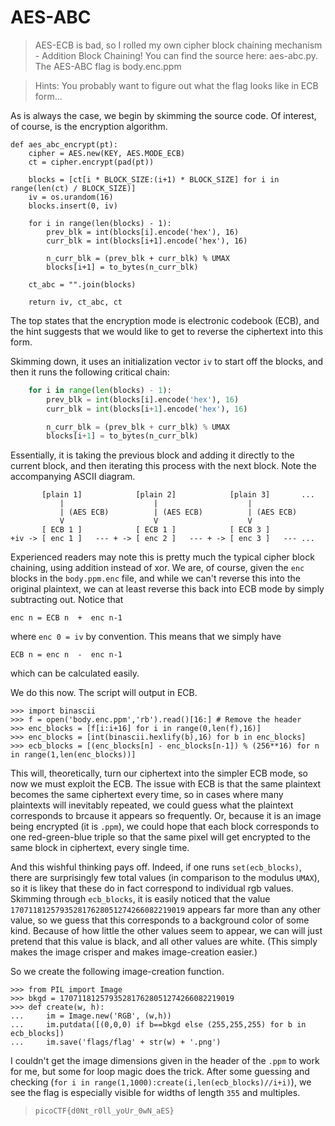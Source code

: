 # AES-ABC
> AES-ECB is bad, so I rolled my own cipher block chaining mechanism - Addition Block Chaining! You can find the source here: aes-abc.py. The AES-ABC flag is body.enc.ppm

> Hints:
> You probably want to figure out what the flag looks like in ECB form...

As is always the case, we begin by skimming the source code. Of interest, of course, is the encryption algorithm.
```python3
def aes_abc_encrypt(pt):
    cipher = AES.new(KEY, AES.MODE_ECB)
    ct = cipher.encrypt(pad(pt))

    blocks = [ct[i * BLOCK_SIZE:(i+1) * BLOCK_SIZE] for i in range(len(ct) / BLOCK_SIZE)]
    iv = os.urandom(16)
    blocks.insert(0, iv)
    
    for i in range(len(blocks) - 1):
        prev_blk = int(blocks[i].encode('hex'), 16)
        curr_blk = int(blocks[i+1].encode('hex'), 16)

        n_curr_blk = (prev_blk + curr_blk) % UMAX
        blocks[i+1] = to_bytes(n_curr_blk)

    ct_abc = "".join(blocks)
 
    return iv, ct_abc, ct
```
The top states that the encryption mode is electronic codebook (ECB), and the hint suggests that we would like to get to reverse the ciphertext into this form.

Skimming down, it uses an initialization vector ``iv`` to start off the blocks, and then it runs the following critical chain:
```python
    for i in range(len(blocks) - 1):
        prev_blk = int(blocks[i].encode('hex'), 16)
        curr_blk = int(blocks[i+1].encode('hex'), 16)

        n_curr_blk = (prev_blk + curr_blk) % UMAX
        blocks[i+1] = to_bytes(n_curr_blk)
```
Essentially, it is taking the previous block and adding it directly to the current block, and then iterating this process with the next block. Note the accompanying ASCII diagram.
```
       [plain 1]            [plain 2]            [plain 3]       ...
           |                    |                    |
           | (AES ECB)          | (AES ECB)          | (AES ECB)
           V                    V                    V
       [ ECB 1 ]            [ ECB 1 ]            [ ECB 3 ]
+iv -> [ enc 1 ]   --- + -> [ enc 2 ]   --- + -> [ enc 3 ]   --- ...
```
Experienced readers may note this is pretty much the typical cipher block chaining, using addition instead of xor. We are, of course, given the ``enc`` blocks in the ``body.ppm.enc`` file, and while we can't reverse this into the original plaintext, we can at least reverse this back into ECB mode by simply subtracting out. Notice that
```
enc n = ECB n  +  enc n-1
```
where ``enc 0 = iv`` by convention. This means that we simply have
```
ECB n = enc n  -  enc n-1
```
which can be calculated easily.

We do this now. The script will output in ECB.
```python3
>>> import binascii
>>> f = open('body.enc.ppm','rb').read()[16:] # Remove the header
>>> enc_blocks = [f[i:i+16] for i in range(0,len(f),16)]
>>> enc_blocks = [int(binascii.hexlify(b),16) for b in enc_blocks]
>>> ecb_blocks = [(enc_blocks[n] - enc_blocks[n-1]) % (256**16) for n in range(1,len(enc_blocks))]
```

This will, theoretically, turn our ciphertext into the simpler ECB mode, so now we must exploit the ECB. The issue with ECB is that the same plaintext becomes the same ciphertext every time, so in cases where many plaintexts will inevitably repeated, we could guess what the plaintext corresponds to brcause it appears so frequently. Or, because it is an image being encrypted (it is ``.ppm``), we could hope that each block corresponds to one red-green-blue triple so that the same pixel will get encrypted to the same block in ciphertext, every single time.

And this wishful thinking pays off. Indeed, if one runs ``set(ecb_blocks)``, there are surprisingly few total values (in comparison to the modulus ``UMAX``), so it is likey that these do in fact correspond to individual rgb values. Skimming through ``ecb_blocks``, it is easily noticed that the value ``170711812579352817628051274266082219019`` appears far more than any other value, so we guess that this corresponds to a background color of some kind. Because of how little the other values seem to appear, we can will just pretend that this value is black, and all other values are white. (This simply makes the image crisper and makes image-creation easier.)

So we create the following image-creation function.
```python3
>>> from PIL import Image
>>> bkgd = 170711812579352817628051274266082219019
>>> def create(w, h):
...     im = Image.new('RGB', (w,h))
...     im.putdata([(0,0,0) if b==bkgd else (255,255,255) for b in ecb_blocks])
...     im.save('flags/flag' + str(w) + '.png')
```
I couldn't get the image dimensions given in the header of the ``.ppm`` to work for me, but some for loop magic does the trick. After some guessing and checking (``for i in range(1,1000):create(i,len(ecb_blocks)//i+i)``), we see the flag is especially visible for widths of length ``355`` and multiples. 
> ``picoCTF{d0Nt_r0ll_yoUr_0wN_aES}``
